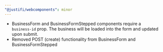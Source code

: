 ```yaml
---
"@justifi/webcomponents": minor
---
```


- BusinessForm and BusinessFormStepped components require a `business-id` prop. The business will be loaded into the form and updated upon submit.
- Removed POST (create) functionality from BusinessForm and BusinessFormStepped
